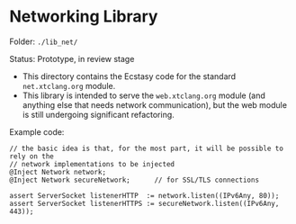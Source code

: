 # Networking Library

Folder: `./lib_net/`

Status: Prototype, in review stage

* This directory contains the Ecstasy code for the standard `net.xtclang.org` module.
* This library is intended to serve the `web.xtclang.org` module (and anything else that
  needs network communication), but the web module is still undergoing significant
  refactoring.

Example code:

    // the basic idea is that, for the most part, it will be possible to rely on the
    // network implementations to be injected
    @Inject Network network; 
    @Inject Network secureNetwork;      // for SSL/TLS connections 

    assert ServerSocket listenerHTTP  := network.listen((IPv6Any, 80));
    assert ServerSocket listenerHTTPS := secureNetwork.listen((IPv6Any, 443));